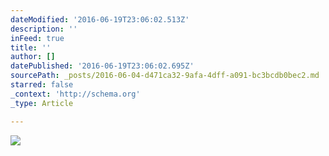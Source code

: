 ```yaml
---
dateModified: '2016-06-19T23:06:02.513Z'
description: ''
inFeed: true
title: ''
author: []
datePublished: '2016-06-19T23:06:02.695Z'
sourcePath: _posts/2016-06-04-d471ca32-9afa-4dff-a091-bc3bcdb0bec2.md
starred: false
_context: 'http://schema.org'
_type: Article

---
```

![](https://the-grid-user-content.s3-us-west-2.amazonaws.com/d4b7c393-049c-4445-ad37-b53105c095ff.jpg)